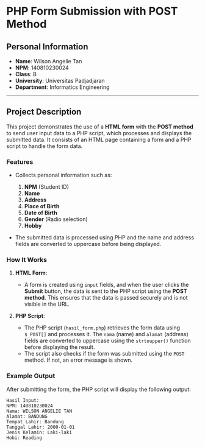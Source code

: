 # PHP Form Submission with POST Method

## Personal Information
- **Name**: Wilson Angelie Tan
- **NPM**: 140810230024
- **Class**: B
- **University**: Universitas Padjadjaran
- **Department**: Informatics Engineering

---

## Project Description

This project demonstrates the use of a **HTML form** with the **POST method** to send user input data to a PHP script, which processes and displays the submitted data. It consists of an HTML page containing a form and a PHP script to handle the form data.

### Features
- Collects personal information such as:
  1. **NPM** (Student ID)
  2. **Name**
  3. **Address**
  4. **Place of Birth**
  5. **Date of Birth**
  6. **Gender** (Radio selection)
  7. **Hobby**
  
- The submitted data is processed using PHP and the name and address fields are converted to uppercase before being displayed.

### How It Works
1. **HTML Form**:
   - A form is created using `input` fields, and when the user clicks the **Submit** button, the data is sent to the PHP script using the **POST method**. This ensures that the data is passed securely and is not visible in the URL.
   
2. **PHP Script**:
   - The PHP script (`hasil_form.php`) retrieves the form data using `$_POST[]` and processes it. The `nama` (name) and `alamat` (address) fields are converted to uppercase using the `strtoupper()` function before displaying the result.
   - The script also checks if the form was submitted using the `POST` method. If not, an error message is shown.

### Example Output

After submitting the form, the PHP script will display the following output:

```plaintext
Hasil Input:
NPM: 140810230024
Nama: WILSON ANGELIE TAN
Alamat: BANDUNG
Tempat Lahir: Bandung
Tanggal Lahir: 2000-01-01
Jenis Kelamin: Laki-laki
Hobi: Reading
